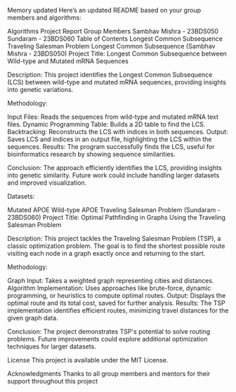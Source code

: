 
Memory updated
Here’s an updated README based on your group members and algorithms:

Algorithms Project Report
Group Members
Sambhav Mishra - 23BDS050
Sundaram - 23BDS060
Table of Contents
Longest Common Subsequence
Traveling Salesman Problem
Longest Common Subsequence (Sambhav Mishra - 23BDS050)
Project Title: Longest Common Subsequence between Wild-type and Mutated mRNA Sequences

Description:
This project identifies the Longest Common Subsequence (LCS) between wild-type and mutated mRNA sequences, providing insights into genetic variations.

Methodology:

Input Files: Reads the sequences from wild-type and mutated mRNA text files.
Dynamic Programming Table: Builds a 2D table to find the LCS.
Backtracking: Reconstructs the LCS with indices in both sequences.
Output: Saves LCS and indices in an output file, highlighting the LCS within the sequences.
Results:
The program successfully finds the LCS, useful for bioinformatics research by showing sequence similarities.

Conclusion:
The approach efficiently identifies the LCS, providing insights into genetic similarity. Future work could include handling larger datasets and improved visualization.

Datasets:

Mutated APOE
Wild-type APOE
Traveling Salesman Problem (Sundaram - 23BDS060)
Project Title: Optimal Pathfinding in Graphs Using the Traveling Salesman Problem

Description:
This project tackles the Traveling Salesman Problem (TSP), a classic optimization problem. The goal is to find the shortest possible route visiting each node in a graph exactly once and returning to the start.

Methodology:

Graph Input: Takes a weighted graph representing cities and distances.
Algorithm Implementation: Uses approaches like brute-force, dynamic programming, or heuristics to compute optimal routes.
Output: Displays the optimal route and its total cost, saved for further analysis.
Results:
The TSP implementation identifies efficient routes, minimizing travel distances for the given graph data.

Conclusion:
The project demonstrates TSP's potential to solve routing problems. Future improvements could explore additional optimization techniques for larger datasets.

License
This project is available under the MIT License.

Acknowledgments
Thanks to all group members and mentors for their support throughout this project
